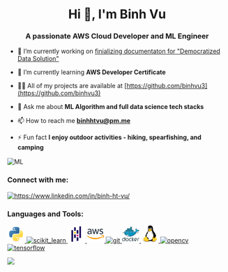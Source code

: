 <h1 align="center">Hi 👋, I'm Binh Vu</h1>
<h3 align="center">A passionate AWS Cloud Developer and ML Engineer</h3>

- 🔭 I’m currently working on [finializing documentaton for "Democratized Data Solution"](https://github.com/binhvu3/Democratized_Data_Solution)

- 🌱 I’m currently learning **AWS Developer Certificate**

- 👨‍💻 All of my projects are available at [https://github.com/binhvu3](https://github.com/binhvu3)

- 💬 Ask me about **ML Algorithm and full data science tech stacks**

- 📫 How to reach me **binhhtvu@pm.me**

- ⚡ Fun fact **I enjoy outdoor activities - hiking, spearfishing, and camping**

<img align="center" alt="ML" width="300" src="https://external-content.duckduckgo.com/iu/?u=https%3A%2F%2Fcdn.dribbble.com%2Fusers%2F204044%2Fscreenshots%2F3586299%2Fmachine-dribbble_800x600.gif&f=1&nofb=1&ipt=b5cbdc0f325428be45f1167b547b0e9421208823f3c48248c283f039029f2aeb&ipo=images">

<h3 align="left">Connect with me:</h3>
<p align="left">
<a href="https://linkedin.com/in/https://www.linkedin.com/in/binh-ht-vu/" target="blank"><img align="center" src="https://raw.githubusercontent.com/rahuldkjain/github-profile-readme-generator/master/src/images/icons/Social/linked-in-alt.svg" alt="https://www.linkedin.com/in/binh-ht-vu/" height="30" width="40" /></a>
</p>

<h3 align="left">Languages and Tools:</h3>
<p align="left"> 
  <a href="https://www.python.org" target="_blank" rel="noreferrer"> <img src="https://raw.githubusercontent.com/devicons/devicon/master/icons/python/python-original.svg" alt="python" width="40" height="40"/> </a> 
  <a href="https://scikit-learn.org/" target="_blank" rel="noreferrer"> <img src="https://upload.wikimedia.org/wikipedia/commons/0/05/Scikit_learn_logo_small.svg" alt="scikit_learn" width="40" height="40"/> </a> 
  <a href="https://pandas.pydata.org/" target="_blank" rel="noreferrer"> <img src="https://raw.githubusercontent.com/devicons/devicon/2ae2a900d2f041da66e950e4d48052658d850630/icons/pandas/pandas-original.svg" alt="pandas" width="40" height="40"/> </a> 
  <a href="https://aws.amazon.com" target="_blank" rel="noreferrer"> <img src="https://raw.githubusercontent.com/devicons/devicon/master/icons/amazonwebservices/amazonwebservices-original-wordmark.svg" alt="aws" width="40" height="40"/> </a> 
  <a href="https://git-scm.com/" target="_blank" rel="noreferrer"> <img src="https://www.vectorlogo.zone/logos/git-scm/git-scm-icon.svg" alt="git" width="40" height="40"/> </a>
  <a href="https://www.docker.com/" target="_blank" rel="noreferrer"> <img src="https://raw.githubusercontent.com/devicons/devicon/master/icons/docker/docker-original-wordmark.svg" alt="docker" width="40" height="40"/> </a> 
  <a href="https://www.linux.org/" target="_blank" rel="noreferrer"> <img src="https://raw.githubusercontent.com/devicons/devicon/master/icons/linux/linux-original.svg" alt="linux" width="40" height="40"/> </a> 
  <a href="https://opencv.org/" target="_blank" rel="noreferrer"> <img src="https://www.vectorlogo.zone/logos/opencv/opencv-icon.svg" alt="opencv" width="40" height="40"/> </a> 
  <a href="https://www.tensorflow.org" target="_blank" rel="noreferrer"> <img src="https://www.vectorlogo.zone/logos/tensorflow/tensorflow-icon.svg" alt="tensorflow" width="40" height="40"/> </a> </p>

<p align="left">
  <img src="https://github-readme-stats.vercel.app/api/top-langs?username=binhvu3&show_icons=true&locale=en&layout=compact" width="300" />
  <!-- <img src="https://github-readme-streak-stats.herokuapp.com/?user=binhvu3" width="400" /> -->

</p>





<!-- **Credit to : https://rahuldkjain.github.io/gh-profile-readme-generator/  & https://github.com/anuraghazra/github-readme-stats** -->
